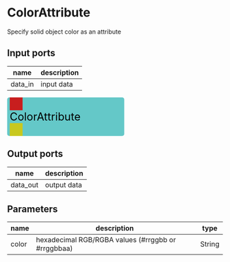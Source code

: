 
# ColorAttribute
Specify solid object color as an attribute

## Input ports
|name|description|
|-|-|
|data_in|input data|


<svg width="273.59999999999997" height="90" >
<rect x="0" y="0" width="273.59999999999997" height="90" rx="5" ry="5" style="fill:#64c8c8ff;" />
<rect x="6.0" y="0" width="30" height="30" rx="0" ry="0" style="fill:#c81e1eff;" >
<title>data_in</title></rect>
<title>data_in</title></rect><rect x="6.0" y="60" width="30" height="30" rx="0" ry="0" style="fill:#c8c81eff;" >
<title>data_out</title></rect>
<text x="6.0" y="54.0" font-size="1.7999999999999998em">ColorAttribute</text></svg>

## Output ports
|name|description|
|-|-|
|data_out|output data|


## Parameters
|name|description|type|
|-|-|-|
|color|hexadecimal RGB/RGBA values (#rrggbb or #rrggbbaa)|String|
